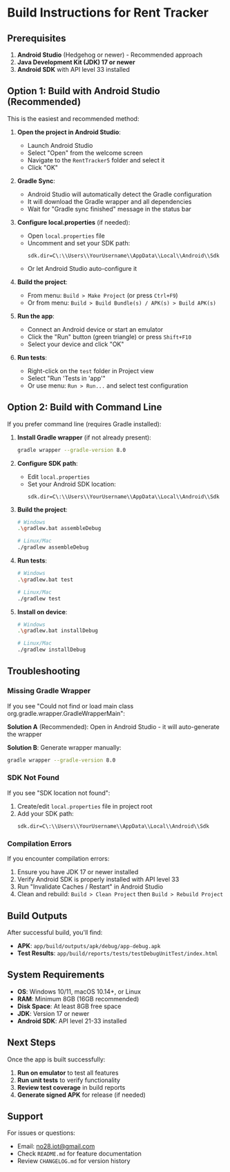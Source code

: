 # Build Instructions for Rent Tracker

## Prerequisites

1. **Android Studio** (Hedgehog or newer) - Recommended approach
2. **Java Development Kit (JDK) 17 or newer**
3. **Android SDK** with API level 33 installed

## Option 1: Build with Android Studio (Recommended)

This is the easiest and recommended method:

1. **Open the project in Android Studio**:
   - Launch Android Studio
   - Select "Open" from the welcome screen
   - Navigate to the `RentTracker5` folder and select it
   - Click "OK"

2. **Gradle Sync**:
   - Android Studio will automatically detect the Gradle configuration
   - It will download the Gradle wrapper and all dependencies
   - Wait for "Gradle sync finished" message in the status bar

3. **Configure local.properties** (if needed):
   - Open `local.properties` file
   - Uncomment and set your SDK path:
     ```
     sdk.dir=C\:\\Users\\YourUsername\\AppData\\Local\\Android\\Sdk
     ```
   - Or let Android Studio auto-configure it

4. **Build the project**:
   - From menu: `Build > Make Project` (or press `Ctrl+F9`)
   - Or from menu: `Build > Build Bundle(s) / APK(s) > Build APK(s)`

5. **Run the app**:
   - Connect an Android device or start an emulator
   - Click the "Run" button (green triangle) or press `Shift+F10`
   - Select your device and click "OK"

6. **Run tests**:
   - Right-click on the `test` folder in Project view
   - Select "Run 'Tests in 'app'"
   - Or use menu: `Run > Run...` and select test configuration

## Option 2: Build with Command Line

If you prefer command line (requires Gradle installed):

1. **Install Gradle wrapper** (if not already present):
   ```bash
   gradle wrapper --gradle-version 8.0
   ```

2. **Configure SDK path**:
   - Edit `local.properties`
   - Set your Android SDK location:
     ```
     sdk.dir=C\:\\Users\\YourUsername\\AppData\\Local\\Android\\Sdk
     ```

3. **Build the project**:
   ```bash
   # Windows
   .\gradlew.bat assembleDebug
   
   # Linux/Mac
   ./gradlew assembleDebug
   ```

4. **Run tests**:
   ```bash
   # Windows
   .\gradlew.bat test
   
   # Linux/Mac
   ./gradlew test
   ```

5. **Install on device**:
   ```bash
   # Windows
   .\gradlew.bat installDebug
   
   # Linux/Mac
   ./gradlew installDebug
   ```

## Troubleshooting

### Missing Gradle Wrapper

If you see "Could not find or load main class org.gradle.wrapper.GradleWrapperMain":

**Solution A** (Recommended): Open in Android Studio - it will auto-generate the wrapper

**Solution B**: Generate wrapper manually:
```bash
gradle wrapper --gradle-version 8.0
```

### SDK Not Found

If you see "SDK location not found":

1. Create/edit `local.properties` file in project root
2. Add your SDK path:
   ```
   sdk.dir=C\:\\Users\\YourUsername\\AppData\\Local\\Android\\Sdk
   ```

### Compilation Errors

If you encounter compilation errors:

1. Ensure you have JDK 17 or newer installed
2. Verify Android SDK is properly installed with API level 33
3. Run "Invalidate Caches / Restart" in Android Studio
4. Clean and rebuild: `Build > Clean Project` then `Build > Rebuild Project`

## Build Outputs

After successful build, you'll find:

- **APK**: `app/build/outputs/apk/debug/app-debug.apk`
- **Test Results**: `app/build/reports/tests/testDebugUnitTest/index.html`

## System Requirements

- **OS**: Windows 10/11, macOS 10.14+, or Linux
- **RAM**: Minimum 8GB (16GB recommended)
- **Disk Space**: At least 8GB free space
- **JDK**: Version 17 or newer
- **Android SDK**: API level 21-33 installed

## Next Steps

Once the app is built successfully:

1. **Run on emulator** to test all features
2. **Run unit tests** to verify functionality
3. **Review test coverage** in build reports
4. **Generate signed APK** for release (if needed)

## Support

For issues or questions:
- Email: no28.iot@gmail.com
- Check `README.md` for feature documentation
- Review `CHANGELOG.md` for version history
